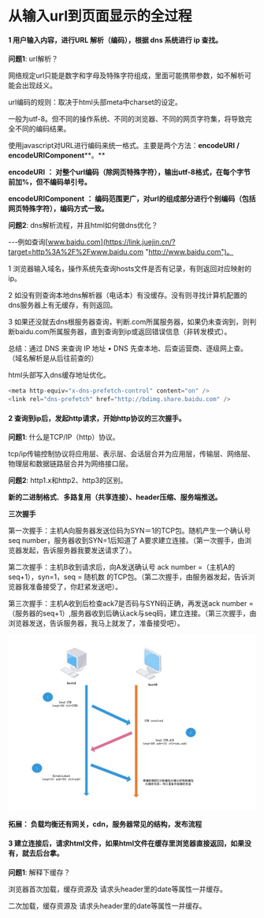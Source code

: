 # 从输入url到页面显示的全过程



#### 1 用户输入内容，进行URL 解析（编码），根据 dns 系统进行 ip 查找。



**问题1**: url解析？

 

网络规定url只能是数字和字母及特殊字符组成，里面可能携带参数，如不解析可能会出现歧义。

url编码的规则：取决于html头部meta中charset的设定。

   一般为utf-8。但不同的操作系统、不同的浏览器、不同的网页字符集，将导致完全不同的编码结果。

   使用javascript对URL进行编码来统一格式。主要是两个方法：**encodeURI** **/** **encodeURIComponent****。**

**encodeURI**  **： 对整个url编码（除网页特殊字符），输出utf-8格式，在每个字节前加%，但不编码单引号。**

**encodeURIComponent**  **： 编码范围更广，对url的组成部分进行个别编码（包括网页特殊字符），编码方式一致。**



**问题2**: dns解析流程，并且html如何做dns优化？   

---例如查询[www.baidu.com](https://link.juejin.cn/?target=http%3A%2F%2Fwww.baidu.com "http://www.baidu.com")。

  1 浏览器输入域名，操作系统先查询hosts文件是否有记录，有则返回对应映射的ip。

  2 如没有则查询本地dns解析器（电话本）有没缓存。没有则寻找计算机配置的dns服务器上有无缓存，有则返回。

  3 如果还没就去dns根服务器查询，判断.com所属服务器，如果仍未查询到，则判断baidu.com所属服务器，直到查询到ip或返回错误信息（非转发模式）。

  总结：通过 DNS 来查询 IP 地址 • DNS 先查本地、后查运营商、逐级网上查。（域名解析是从后往前查的）

html头部写入dns缓存地址优化。

````javascript
<meta http-equiv="x-dns-prefetch-control" content="on" />
<link rel="dns-prefetch" href="http://bdimg.share.baidu.com" />
````



#### **2 查询到ip后，发起http请求，开始http协议的三次握手。**



**问题1**: 什么是TCP/IP（http）协议。

tcp/ip传输控制协议将应用层、表示层、会话层合并为应用层，传输层、网络层、物理层和数据链路层合并为网络接口层。



**问题2**: http1.x和http2、http3的区别。

**新的二进制格式**、**多路复用（共享连接）、header压缩、服务端推送。**

**三次握手**

   第一次握手：主机A向服务器发送位码为SYN＝1的TCP包。随机产生一个确认号seq number，服务器收到SYN=1后知道了 A要求建立连接。（第一次握手，由浏览器发起，告诉服务器我要发送请求了）。

  第二次握手：主机B收到请求后，向A发送确认号 ack number =（主机A的seq+1），syn=1，seq = 随机数 的TCP包。（第二次握手，由服务器发起，告诉浏览器我准备接受了，你赶紧发送吧）。

  第三次握手：主机A收到后检查ack7是否码与SYN码正确，再发送ack number =（服务器的seq+1）,服务器收到后确认ack与seq码，建立连接。（第三次握手，由浏览器发送，告诉服务器，我马上就发了，准备接受吧）。

<img src="../img/三次握手.png" alt="三次握手"  />

**拓展： 负载均衡还有网关，cdn，服务器常见的结构，发布流程**



#### 3 建立连接后，请求html文件，如果html文件在缓存里浏览器直接返回，如果没有，就去后台拿。



 **问题1**: 解释下缓存？

浏览器首次加载，缓存资源及 请求头header里的date等属性一并缓存。

二次加载，缓存资源及 请求头header里的date等属性一并缓存。